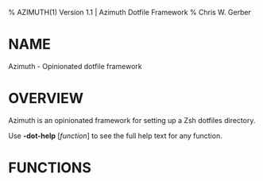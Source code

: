 % AZIMUTH(1) Version 1.1 | Azimuth Dotfile Framework
% Chris W. Gerber

# NAME

Azimuth - Opinionated dotfile framework

# OVERVIEW

Azimuth is an opinionated framework for setting up a Zsh dotfiles directory.

Use **-dot-help** [*function*] to see the full help text for any function.

# FUNCTIONS
